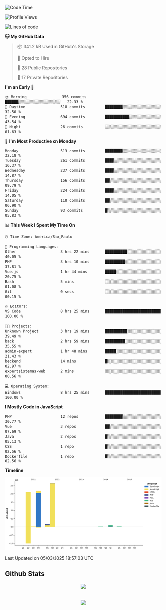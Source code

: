  
<!--START_SECTION:waka-->
![Code Time](http://img.shields.io/badge/Code%20Time-1%2C822%20hrs%2054%20mins-blue)

![Profile Views](http://img.shields.io/badge/Profile%20Views-4-blue)

![Lines of code](https://img.shields.io/badge/From%20Hello%20World%20I%27ve%20Written-7.2%20million%20lines%20of%20code-blue)

**🐱 My GitHub Data** 

> 📦 341.2 kB Used in GitHub's Storage 
 > 
> 💼 Opted to Hire
 > 
> 📜 28 Public Repositories 
 > 
> 🔑 17 Private Repositories 
 > 
**I'm an Early 🐤** 

```text
🌞 Morning                356 commits         ██████░░░░░░░░░░░░░░░░░░░   22.33 % 
🌆 Daytime                518 commits         ████████░░░░░░░░░░░░░░░░░   32.50 % 
🌃 Evening                694 commits         ███████████░░░░░░░░░░░░░░   43.54 % 
🌙 Night                  26 commits          ░░░░░░░░░░░░░░░░░░░░░░░░░   01.63 % 
```
📅 **I'm Most Productive on Monday** 

```text
Monday                   513 commits         ████████░░░░░░░░░░░░░░░░░   32.18 % 
Tuesday                  261 commits         ████░░░░░░░░░░░░░░░░░░░░░   16.37 % 
Wednesday                237 commits         ████░░░░░░░░░░░░░░░░░░░░░   14.87 % 
Thursday                 156 commits         ██░░░░░░░░░░░░░░░░░░░░░░░   09.79 % 
Friday                   224 commits         ████░░░░░░░░░░░░░░░░░░░░░   14.05 % 
Saturday                 110 commits         ██░░░░░░░░░░░░░░░░░░░░░░░   06.90 % 
Sunday                   93 commits          █░░░░░░░░░░░░░░░░░░░░░░░░   05.83 % 
```


📊 **This Week I Spent My Time On** 

```text
🕑︎ Time Zone: America/Sao_Paulo

💬 Programming Languages: 
Other                    3 hrs 22 mins       ██████████░░░░░░░░░░░░░░░   40.05 % 
PHP                      3 hrs 10 mins       █████████░░░░░░░░░░░░░░░░   37.81 % 
Vue.js                   1 hr 44 mins        █████░░░░░░░░░░░░░░░░░░░░   20.75 % 
Bash                     5 mins              ░░░░░░░░░░░░░░░░░░░░░░░░░   01.08 % 
Git                      0 secs              ░░░░░░░░░░░░░░░░░░░░░░░░░   00.15 % 

🔥 Editors: 
VS Code                  8 hrs 25 mins       █████████████████████████   100.00 % 

🐱‍💻 Projects: 
Unknown Project          3 hrs 19 mins       ██████████░░░░░░░░░░░░░░░   39.49 % 
back                     2 hrs 59 mins       █████████░░░░░░░░░░░░░░░░   35.55 % 
admin-expert             1 hr 48 mins        █████░░░░░░░░░░░░░░░░░░░░   21.43 % 
beckend                  14 mins             █░░░░░░░░░░░░░░░░░░░░░░░░   02.97 % 
expertsistemas-web       2 mins              ░░░░░░░░░░░░░░░░░░░░░░░░░   00.56 % 

💻 Operating System: 
Windows                  8 hrs 25 mins       █████████████████████████   100.00 % 
```

**I Mostly Code in JavaScript** 

```text
PHP                      12 repos            ████████░░░░░░░░░░░░░░░░░   30.77 % 
Vue                      3 repos             ██░░░░░░░░░░░░░░░░░░░░░░░   07.69 % 
Java                     2 repos             █░░░░░░░░░░░░░░░░░░░░░░░░   05.13 % 
CSS                      1 repo              █░░░░░░░░░░░░░░░░░░░░░░░░   02.56 % 
Dockerfile               1 repo              █░░░░░░░░░░░░░░░░░░░░░░░░   02.56 % 
```



**Timeline**

![Lines of Code chart](https://raw.githubusercontent.com/MaueDev/MaueDev/main/assets/bar_graph.png)


 Last Updated on 05/03/2025 18:57:03 UTC
<!--END_SECTION:waka-->

## Github Stats  
<div align="center"><img src="https://github-readme-stats.vercel.app/api/top-langs/?username=MaueDev&hide_border=true&layout=compact" align="center" /></div>  

<br/>  

<br/>  

<div align="center">
<img src="https://komarev.com/ghpvc/?username=MaueDev&&style=flat-square" align="center" />
</div>  
  
